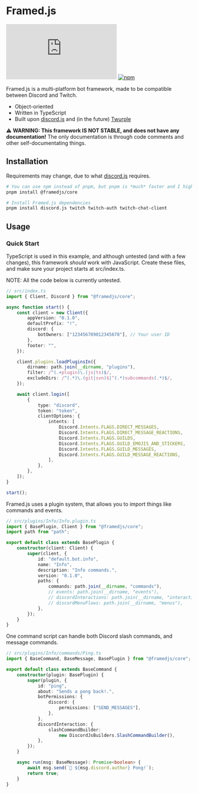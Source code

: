 # Framed.js

[![GitHub](https://img.shields.io/github/license/some1chan/framed.js)](https://github.com/some1chan/framed.js//blob/main/LICENSE.md)
[![npm](https://img.shields.io/npm/v/@framedjs/core?color=crimson&logo=npm&style=flat)](https://www.npmjs.com/package/@framedjs/core)

Framed.js is a multi-platform bot framework, made to be compatible between Discord and Twitch.

-   Object-oriented
-   Written in TypeScript
-   Built upon [discord.js](https://discord.js.org/#/) and (in the future) [Twurple](https://github.com/twurple/twurple)

⚠ **WARNING: This framework IS NOT STABLE, and does not have any documentation!** The only documentation is through code comments and other self-documentating things.

## Installation

Requirements may change, due to what [discord.js](https://discord.js.org/#/docs/discord.js/stable/general/welcome#Installation) requires.

```bash
# You can use npm instead of pnpm, but pnpm is *much* faster and I highly recommend it.
pnpm install @framedjs/core

# Install Framed.js dependencies
pnpm install discord.js twitch twitch-auth twitch-chat-client
```

## Usage

### Quick Start 

TypeScript is used in this example, and although untested (and with a few changes), this framework _should_ work with JavaScript. Create these files, and make sure your project starts at src/index.ts.

NOTE: All the code below is currently untested.

```ts
// src/index.ts
import { Client, Discord } from "@framedjs/core";

async function start() {
	const client = new Client({
		appVersion: "0.1.0",
		defaultPrefix: "!",
		discord: {
			botOwners: ["123456789012345678"], // Your user ID
		},
		footer: "",
	});

	client.plugins.loadPluginsIn({
		dirname: path.join(__dirname, "plugins"),
		filter: /^(.+plugin)\.(js|ts)$/,
		excludeDirs: /^(.*)\.(git|svn)$|^(.*)subcommands(.*)$/,
	});

	await client.login([
		{
			type: "discord",
			token: "token",
			clientOptions: {
				intents: [
					Discord.Intents.FLAGS.DIRECT_MESSAGES,
					Discord.Intents.FLAGS.DIRECT_MESSAGE_REACTIONS,
					Discord.Intents.FLAGS.GUILDS,
					Discord.Intents.FLAGS.GUILD_EMOJIS_AND_STICKERS,
					Discord.Intents.FLAGS.GUILD_MESSAGES,
					Discord.Intents.FLAGS.GUILD_MESSAGE_REACTIONS,
				],
			},
		},
	]);
}

start();
```

Framed.js uses a plugin system, that allows you to import things like commands and events.

```ts
// src/plugins/Info/Info.plugin.ts
import { BasePlugin, Client } from "@framedjs/core";
import path from "path";

export default class extends BasePlugin {
	constructor(client: Client) {
		super(client, {
			id: "default.bot.info",
			name: "Info",
			description: "Info commands.",
			version: "0.1.0",
			paths: {
				commands: path.join(__dirname, "commands"),
				// events: path.join(__dirname, "events"),
				// discordInteractions: path.join(__dirname, "interactions"),
				// discordMenuFlows: path.join(__dirname, "menus"),
			},
		});
	}
}
```

One command script can handle both Discord slash commands, and message commands.

```ts
// src/plugins/Info/commands/Ping.ts
import { BaseCommand, BaseMessage, BasePlugin } from "@framedjs/core";

export default class extends BaseCommand {
	constructor(plugin: BasePlugin) {
		super(plugin, {
			id: "ping",
			about: "Sends a pong back!.",
			botPermissions: {
				discord: {
					permissions: ["SEND_MESSAGES"],
				},
			},
			discordInteraction: {
				slashCommandBuilder:
					new DiscordJsBuilders.SlashCommandBuilder(),
			},
		});
	}

	async run(msg: BaseMessage): Promise<boolean> {
		await msg.send(`🏓 ${msg.discord.author} Pong!`);
		return true;
	}
}
```
